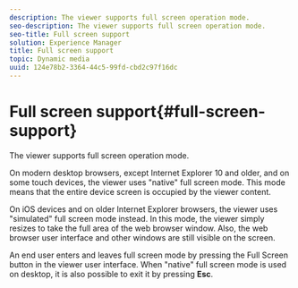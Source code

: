 ```yaml
---
description: The viewer supports full screen operation mode.
seo-description: The viewer supports full screen operation mode.
seo-title: Full screen support
solution: Experience Manager
title: Full screen support
topic: Dynamic media
uuid: 124e78b2-3364-44c5-99fd-cbd2c97f16dc
---
```


# Full screen support{#full-screen-support}

The viewer supports full screen operation mode.

On modern desktop browsers, except Internet Explorer 10 and older, and on some touch devices, the viewer uses "native" full screen mode. This mode means that the entire device screen is occupied by the viewer content.

On iOS devices and on older Internet Explorer browsers, the viewer uses "simulated" full screen mode instead. In this mode, the viewer simply resizes to take the full area of the web browser window. Also, the web browser user interface and other windows are still visible on the screen.

An end user enters and leaves full screen mode by pressing the Full Screen button in the viewer user interface. When "native" full screen mode is used on desktop, it is also possible to exit it by pressing **Esc**. 
